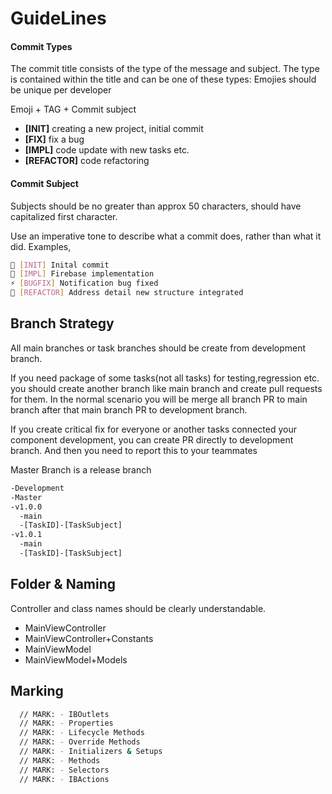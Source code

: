 # GuideLines

#### Commit Types

The commit title consists of the type of the message and subject. The type is contained within the title and can be one of these types:
Emojies should be unique per developer 

Emoji + TAG + Commit subject 

* **[INIT]** creating a new project, initial commit
* **[FIX]** fix a bug
* **[IMPL]** code update with new tasks etc.
* **[REFACTOR]** code refactoring


#### Commit Subject 

Subjects should be no greater than approx 50 characters, should have capitalized first character.

Use an imperative tone to describe what a commit does, rather than what it did. 
Examples, 

```bash
🧸 [INIT] Inital commit
🌙 [IMPL] Firebase implementation
⚡️ [BUGFIX] Notification bug fixed
🍉 [REFACTOR] Address detail new structure integrated
```

## Branch Strategy 
All main branches or task branches should be create from development branch. 

If you need package of some tasks(not all tasks) for testing,regression etc. you should create another branch like main branch and create pull requests for them. In the normal scenario you will be merge all branch PR to main branch after that main branch PR to development branch.

If you create critical fix for everyone or another tasks connected your component development, you can create PR directly to development branch. 
And then you need to report this to your teammates

Master  Branch is a release branch

```bash
-Development 
-Master 
-v1.0.0
  -main
  -[TaskID]-[TaskSubject]
-v1.0.1
  -main
  -[TaskID]-[TaskSubject]  
```

## Folder & Naming 
Controller and class names should be clearly understandable.

- MainViewController
- MainViewController+Constants
- MainViewModel
- MainViewModel+Models

## Marking
```bash
  // MARK: - IBOutlets
  // MARK: - Properties
  // MARK: - Lifecycle Methods
  // MARK: - Override Methods
  // MARK: - Initializers & Setups
  // MARK: - Methods
  // MARK: - Selectors
  // MARK: - IBActions
```
